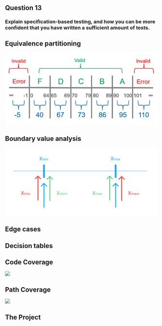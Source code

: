 <!-- slide -->
## Question 13
### Explain specification-based testing, and how you can be more confident that you have written a sufficient amount of tests.

<!-- slide -->

## Equivalence partitioning
![equivalence partitions](../assets/equivalence-partitions.png)  

<!-- slide --->

## Boundary value analysis
![boundary values](../assets/boundary-values.png)

<!-- slide --->

## Edge cases

<!-- slide --->

## Decision tables

<!-- slide --->

## Code Coverage
![](https://i.imgur.com/eYVORrU.png)

<!-- slide --->

## Path Coverage
![](https://i.imgur.com/lP55O5Q.png)


<!-- slide --->

<!-- slide --->

## The Project